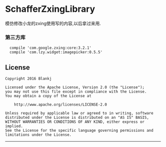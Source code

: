# SchafferZxingLibrary
模仿修改小龙的zxing使用写的内容,以后拿过来用.
### 第三方库    

      compile 'com.google.zxing:core:3.2.1'
      compile 'com.lzy.widget:imagepicker:0.5.5'



## License ##

```
Copyright 2016 Blankj

Licensed under the Apache License, Version 2.0 (the "License");
you may not use this file except in compliance with the License.
You may obtain a copy of the License at

	http://www.apache.org/licenses/LICENSE-2.0

Unless required by applicable law or agreed to in writing, software
distributed under the License is distributed on an "AS IS" BASIS,
WITHOUT WARRANTIES OR CONDITIONS OF ANY KIND, either express or implied.
See the License for the specific language governing permissions and
limitations under the License.
```

---